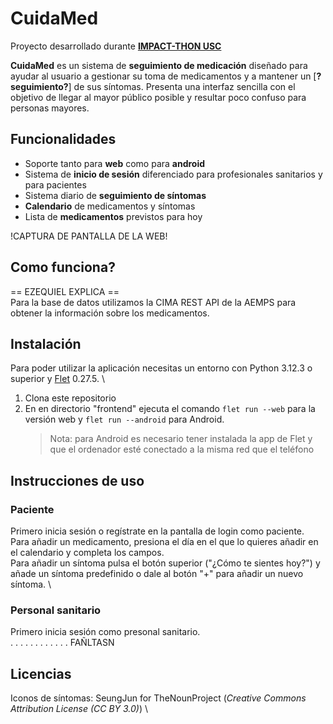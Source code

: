 # CuidaMed
Proyecto desarrollado durante **[IMPACT-THON USC](https://pasoinfousc.com/hackathon.html)**

**CuidaMed** es un sistema de **seguimiento de medicación** diseñado para ayudar al usuario a gestionar su toma de medicamentos y a mantener un [**?seguimiento?**] de sus síntomas. 
Presenta una interfaz sencilla con el objetivo de llegar al mayor público posible y resultar poco confuso para personas mayores.

## Funcionalidades
+ Soporte tanto para **web** como para **android**
+ Sistema de **inicio de sesión** diferenciado para profesionales sanitarios y para pacientes
+ Sistema diario de **seguimiento de síntomas**
+ **Calendario** de medicamentos y síntomas
+ Lista de **medicamentos** previstos para hoy

!CAPTURA DE PANTALLA DE LA WEB!

## Como funciona?
== EZEQUIEL EXPLICA == \
Para la base de datos utilizamos la CIMA REST API de la AEMPS para obtener la información sobre los medicamentos.

## Instalación
Para poder utilizar la aplicación necesitas un entorno con Python 3.12.3 o superior y [Flet](https://flet.dev/) 0.27.5. \
1. Clona este repositorio
2. En en directorio "frontend" ejecuta el comando `flet run --web` para la versión web y `flet run --android` para Android.
   > Nota: para Android es necesario tener instalada la app de Flet y que el ordenador esté conectado a la misma red que el teléfono

## Instrucciones de uso

### Paciente
Primero inicia sesión o regístrate en la pantalla de login como paciente. \
Para añadir un medicamento, presiona el día en el que lo quieres añadir en el calendario y completa los campos. \
Para añadir un síntoma pulsa el botón superior ("¿Cómo te sientes hoy?") y añade un síntoma predefinido o dale al botón "+" para añadir un nuevo síntoma. \

### Personal sanitario
Primero inicia sesión como presonal sanitario. \
. . . . . . . . . . . . FAÑLTASN 

## Licencias
Iconos de síntomas: SeungJun for TheNounProject (_Creative Commons Attribution License (CC BY 3.0)_) \


